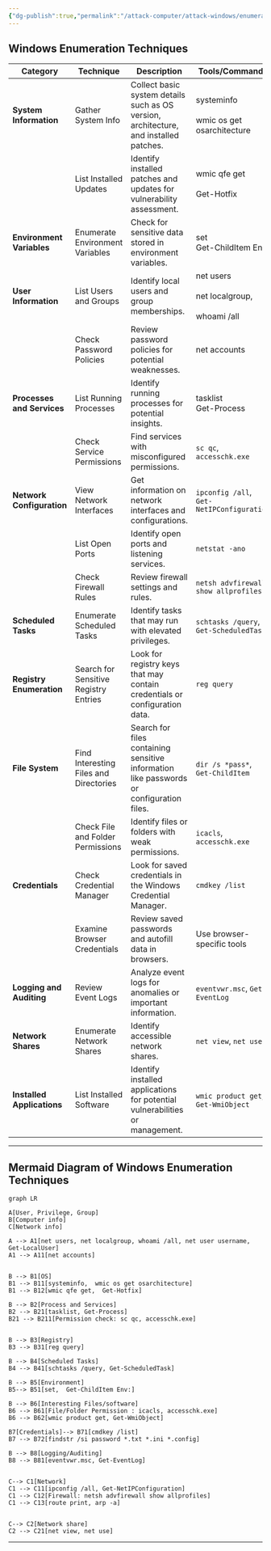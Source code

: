 ```yaml
---
{"dg-publish":true,"permalink":"/attack-computer/attack-windows/enumerate-windows/","noteIcon":"","created":"2025-04-15T14:11:19.623-04:00"}
---
```





















## Windows Enumeration Techniques


| **Category**               | **Technique**                          | **Description**                                                                          | **Tools/Commands**                                   |
| -------------------------- | -------------------------------------- | ---------------------------------------------------------------------------------------- | ---------------------------------------------------- |
| **System Information**     | Gather System Info                     | Collect basic system details such as OS version, architecture, and installed patches.    | systeminfo<br><br>wmic os get osarchitecture         |
|                            | List Installed Updates                 | Identify installed patches and updates for vulnerability assessment.                     | wmic qfe get<br><br>Get-Hotfix                       |
| **Environment Variables**  | Enumerate Environment Variables        | Check for sensitive data stored in environment variables.                                | set<br>Get-ChildItem Env:                            |
| **User Information**       | List Users and Groups                  | Identify local users and group memberships.                                              | net users<br><br>net localgroup, <br><br>whoami /all |
|                            | Check Password Policies                | Review password policies for potential weaknesses.                                       | net accounts                                         |
| **Processes and Services** | List Running Processes                 | Identify running processes for potential insights.                                       | tasklist<br>Get-Process                              |
|                            | Check Service Permissions              | Find services with misconfigured permissions.                                            | `sc qc`, `accesschk.exe`                             |
| **Network Configuration**  | View Network Interfaces                | Get information on network interfaces and configurations.                                | `ipconfig /all`, `Get-NetIPConfiguration`            |
|                            | List Open Ports                        | Identify open ports and listening services.                                              | `netstat -ano`                                       |
|                            | Check Firewall Rules                   | Review firewall settings and rules.                                                      | `netsh advfirewall show allprofiles`                 |
| **Scheduled Tasks**        | Enumerate Scheduled Tasks              | Identify tasks that may run with elevated privileges.                                    | `schtasks /query`, `Get-ScheduledTask`               |
| **Registry Enumeration**   | Search for Sensitive Registry Entries  | Look for registry keys that may contain credentials or configuration data.               | `reg query`                                          |
| **File System**            | Find Interesting Files and Directories | Search for files containing sensitive information like passwords or configuration files. | `dir /s *pass*`, `Get-ChildItem`                     |
|                            | Check File and Folder Permissions      | Identify files or folders with weak permissions.                                         | `icacls`, `accesschk.exe`                            |
| **Credentials**            | Check Credential Manager               | Look for saved credentials in the Windows Credential Manager.                            | `cmdkey /list`                                       |
|                            | Examine Browser Credentials            | Review saved passwords and autofill data in browsers.                                    | Use browser-specific tools                           |
| **Logging and Auditing**   | Review Event Logs                      | Analyze event logs for anomalies or important information.                               | `eventvwr.msc`, `Get-EventLog`                       |
| **Network Shares**         | Enumerate Network Shares               | Identify accessible network shares.                                                      | `net view`, `net use`                                |
| **Installed Applications** | List Installed Software                | Identify installed applications for potential vulnerabilities or management.             | `wmic product get`, `Get-WmiObject`                  |

---

## Mermaid Diagram of Windows Enumeration Techniques
```mermaid
graph LR

A[User, Privilege, Group]
B[Computer info]
C[Network info]

A --> A1[net users, net localgroup, whoami /all, net user username, Get-LocalUser]
A1 --> A11[net accounts]


B --> B1[OS]
B1 --> B11[systeminfo,  wmic os get osarchitecture]
B1 --> B12[wmic qfe get,  Get-Hotfix]

B --> B2[Process and Services]
B2 --> B21[tasklist, Get-Process]
B21 --> B211[Permission check: sc qc, accesschk.exe]


B --> B3[Registry]
B3 --> B31[reg query]

B --> B4[Scheduled Tasks]
B4 --> B41[schtasks /query, Get-ScheduledTask]

B --> B5[Environment]
B5--> B51[set,  Get-ChildItem Env:]

B --> B6[Interesting Files/software]
B6 --> B61[File/Folder Permission : icacls, accesschk.exe]
B6 --> B62[wmic product get, Get-WmiObject]

B7[Credentials]--> B71[cmdkey /list]
B7 --> B72[findstr /si password *.txt *.ini *.config]

B --> B8[Logging/Auditing]
B8 --> B81[eventvwr.msc, Get-EventLog]


C--> C1[Network]
C1 --> C11[ipconfig /all, Get-NetIPConfiguration]
C1 --> C12[Firewall: netsh advfirewall show allprofiles]
C1 --> C13[route print, arp -a]


C--> C2[Network share]
C2 --> C21[net view, net use]

```

---
